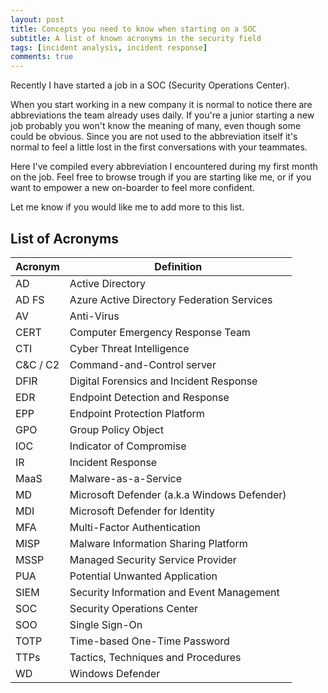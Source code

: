 ```yaml
---
layout: post
title: Concepts you need to know when starting on a SOC
subtitle: A list of known acronyms in the security field
tags: [incident analysis, incident response]
comments: true
---
```

Recently I have started a job in a SOC (Security Operations Center).

When you start working in a new company it is normal to notice there are abbreviations the team already uses daily. If you're a junior starting a new job probably you won't know the meaning of many, even though some could be obvious. Since you are not used to the abbreviation itself it's normal to feel a little lost in the first conversations with your teammates.

Here I've compiled every abbreviation I encountered during my first month on the job. Feel free to browse trough if you are starting like me, or if you want to empower a new on-boarder to feel more confident.

Let me know if you would like me to add more to this list.



## List of Acronyms


| Acronym  | Definition                                |
| -------- | ----------------------------------------- |
| AD       | Active Directory                          |
| AD FS    | Azure Active Directory Federation Services|
| AV       | Anti-Virus                                |
| CERT     | Computer Emergency Response Team          |
| CTI      | Cyber Threat Intelligence                 |
| C&C / C2 | Command-and-Control server                |
| DFIR     | Digital Forensics and Incident Response   |
| EDR      | Endpoint Detection and Response           |
| EPP      | Endpoint Protection Platform              |
| GPO      | Group Policy Object                       |
| IOC      | Indicator of Compromise                   |
| IR       | Incident Response                         |
| MaaS     | Malware-as-a-Service                      |
| MD       | Microsoft Defender (a.k.a Windows Defender)                       |
| MDI      | Microsoft Defender for Identity           |
| MFA      | Multi-Factor Authentication               |
| MISP     | Malware Information Sharing Platform      |
| MSSP     | Managed Security Service Provider         |
| PUA      | Potential Unwanted Application            |
| SIEM     | Security Information and Event Management |
| SOC      | Security Operations Center                |
| SOO      | Single Sign-On                            |
| TOTP     | Time-based One-Time Password              |
| TTPs     | Tactics, Techniques and Procedures        |
| WD       | Windows Defender                          |
